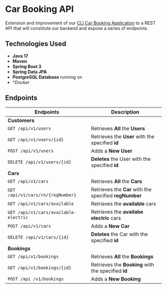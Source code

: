 # Car Booking API

Extension and improvement of our [CLI Car Booking Application](https://github.com/HosamUsef/Car-Booking-Cli-Project) to a REST API that will constitute our backend and expose a series of endpoints.

## Technologies Used
* **Java 17**
* **Maven**
* **Spring Boot 3**
* **Spring Data JPA**
* **PostgreSQL Database** running on
* **Docker*

## Endpoints

| Endpoints                                 | Description                                            |
|-------------------------------------------|--------------------------------------------------------|
| **Customers**                             |                                                        |
| ```GET /api/v1/users```               | Retrieves **All** the **Users**                    |
| ```GET /api/v1/users/{id}```          | Retrieves the **User** with the specified **id**   |
| ```POST /api/v1/users```              | Adds a **New User**                                |
| ```DELETE /api/v1/users/{id}```       | **Deletes** the User with the specified **id**     |
| **Cars**                                  |
| ```GET /api/v1/cars```                    | Retrieves **All** the **Cars**                         |
| ```GET /api/v1/cars/rn/{regNumber}```     | Retrieves the **Car** with the specified **regNumber** |
| ```GET /api/v1/cars/available```          | Retrieves the **available** cars                       |
| ```GET /api/v1/cars/available-electric``` | Retrieves the **availabe electric** cars               |
| ```POST /api/v1/cars```                   | Adds a **New Car**                                     |
| ```DELETE /api/v1/cars/{id}```            | **Deletes** the Car with the specified **id**          |
| **Bookings**                              |
| ```GET /api/v1/bookings```                | Retrieves **All** the **Bookings**                     |
| ```GET /api/v1/bookings/{id}```           | Retrieves the **Booking** with the specified **id**    |
| ```POST /api /v1/bookings```              | Adds a **New Booking**                                 |

